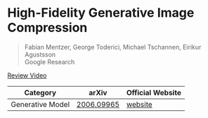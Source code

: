 # High-Fidelity Generative Image Compression

> Fabian Mentzer, George Toderici, Michael Tschannen, Eirikur Agustsson   
> Google Research

[Review Video](https://youtu.be/swcjaUFOrmU)

| Category | arXiv | Official Website |
|--|--|--|
|Generative Model | [2006.09965](https://arxiv.org/abs/2006.09965) | [website](https://hific.github.io/) |